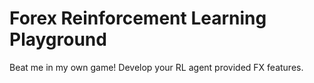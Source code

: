 # Forex Reinforcement Learning Playground
Beat me in my own game! Develop your RL agent provided FX features.
